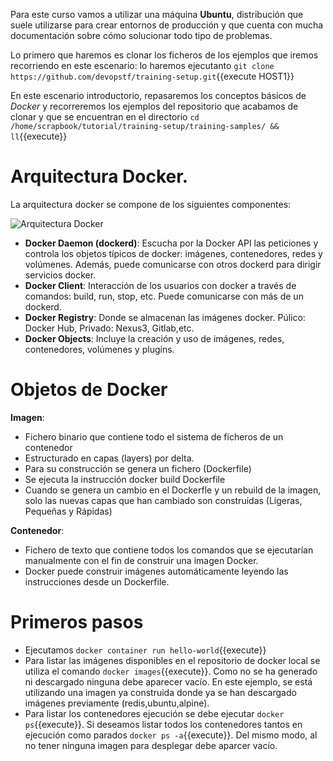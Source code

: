 Para este curso vamos a utilizar una máquina **Ubuntu**, distribución que suele utilizarse para crear entornos de producción y que cuenta con mucha documentación sobre cómo solucionar todo tipo de problemas.

Lo primero que haremos es clonar los ficheros de los ejemplos que iremos recorriendo en este escenario: lo haremos ejecutanto ``git clone https://github.com/devopstf/training-setup.git``{{execute HOST1}}

En este escenario introductorio, repasaremos los conceptos básicos de _Docker_ y recorreremos los ejemplos del repositorio que acabamos de clonar y que se encuentran en el directorio ``cd /home/scrapbook/tutorial/training-setup/training-samples/ && ll``{{execute}}

# Arquitectura Docker.

La arquitectura docker se compone de los siguientes componentes:

![Arquitectura Docker](https://docs.docker.com/engine/images/architecture.svg)

- **Docker Daemon (dockerd)**: Escucha por la Docker API las peticiones y controla los objetos típicos de docker: imágenes, contenedores, redes y volúmenes. Además, puede comunicarse con otros dockerd para dirigir servicios docker.
- **Docker Client**: Interacción de los usuarios con docker a través de comandos: build, run, stop, etc. Puede comunicarse con más de un dockerd.
- **Docker Registry**: Donde se almacenan las imágenes docker. Púlico: Docker Hub, Privado: Nexus3, Gitlab,etc.
- **Docker Objects**: Incluye la creación y uso de imágenes, redes, contenedores, volúmenes y plugins.

# Objetos de Docker

**Imagen**: 
- Fichero binario que contiene todo el sistema de ficheros de un contenedor
- Estructurado en capas (layers) por delta. 
- Para su construcción se genera un fichero (Dockerfile)
- Se ejecuta la instrucción docker build Dockerfile
- Cuando se genera un cambio en el Dockerfle y un rebuild de la imagen, solo las nuevas capas que han cambiado son construidas (Ligeras, Pequeñas y Rápidas)

**Contenedor**:
- Fichero de texto que contiene todos los comandos que se ejecutarían manualmente con el fin de construir una imagen Docker.
- Docker puede construir imágenes automáticamente leyendo las instrucciones desde un Dockerfile. 

# Primeros pasos
- Ejecutamos ``docker container run hello-world``{{execute}}
- Para listar las imágenes disponibles en el repositorio de docker local se utiliza el comando ``docker images``{{execute}}. Como no se ha generado ni descargado ninguna debe aparecer vacío. En este ejemplo, se está utilizando una imagen ya construida donde ya se han descargado imágenes previamente (redis,ubuntu,alpine).
- Para listar los contenedores ejecución se debe ejecutar ``docker ps``{{execute}}. Si deseamos listar todos los contenedores tantos en ejecución como parados ``docker ps -a``{{execute}}. Del mismo modo, al no tener ninguna imagen para desplegar debe aparcer vacío.
